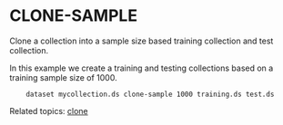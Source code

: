 
# CLONE-SAMPLE

Clone a collection into a sample size based training collection and test collection.

In this example we create a training and testing collections based on a training 
sample size of 1000.

```shell
    dataset mycollection.ds clone-sample 1000 training.ds test.ds
```

Related topics: [clone](clone.html)

